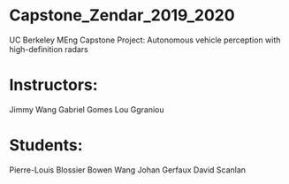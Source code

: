 # Capstone_Zendar_2019_2020
UC Berkeley MEng Capstone Project: Autonomous vehicle perception with high-definition radars 

# Instructors:
Jimmy Wang
Gabriel Gomes
Lou Ggraniou

# Students:
Pierre-Louis Blossier
Bowen Wang
Johan Gerfaux
David Scanlan

